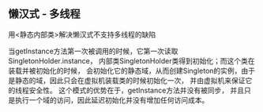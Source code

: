 ## 懒汉式 - 多线程
用<静态内部类>解决懒汉式不支持多线程的缺陷

当getInstance方法第一次被调用的时候，它第一次读取SingletonHolder.instance，
内部类SingletonHolder类得到初始化；而这个类在装载并被初始化的时候，
会初始化它的静态域，从而创建Singleton的实例，由于是静态的域，因此只会在虚拟机装载类的时候初始化一次，
并由虚拟机来保证它的线程安全性。
这个模式的优势在于，getInstance方法并没有被同步，
并且只是执行一个域的访问，因此延迟初始化并没有增加任何访问成本。